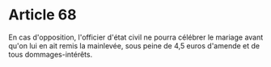 # Article 68

En cas d'opposition, l'officier d'état civil ne pourra célébrer le mariage avant qu'on lui en ait remis la mainlevée, sous peine de 4,5 euros d'amende et de tous dommages-intérêts.